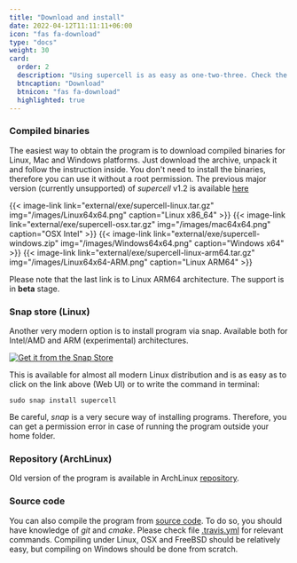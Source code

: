 ```yaml
---
title: "Download and install"
date: 2022-04-12T11:11:11+06:00
icon: "fas fa-download"
type: "docs"
weight: 30
card:
  order: 2
  description: "Using supercell is as easy as one-two-three. Check the to learn different methods of obtaining and using the program."
  btncaption: "Download"
  btnicon: "fas fa-download"
  highlighted: true
---
```


### Compiled binaries

The easiest way to obtain the program is to download compiled binaries for Linux, Mac and Windows platforms. Just download the archive, unpack it and follow the instruction inside. You don't need to install the binaries, therefore you can use it without a root permission. The previous major version (currently unsupported) of *supercell* v1.2 is available [here](https://github.com/orex/supercell/tree/gh-pages/v1.2)

{{< image-link link="external/exe/supercell-linux.tar.gz" img="/images/Linux64x64.png" caption="Linux x86_64" >}}
{{< image-link link="external/exe/supercell-osx.tar.gz" img="/images/mac64x64.png" caption="OSX Intel" >}}
{{< image-link link="external/exe/supercell-windows.zip" img="/images/Windows64x64.png" caption="Windows x64" >}}
{{< image-link link="external/exe/supercell-linux-arm64.tar.gz" img="/images/Linux64x64-ARM.png" caption="Linux ARM64" >}}

Please note that the last link is to Linux ARM64 architecture. The support is in **beta** stage.

### Snap store (Linux)

Another very modern option is to install program via snap. Available both for Intel/AMD and ARM (experimental) architectures.

<a href="https://snapcraft.io/supercell">
  <img alt="Get it from the Snap Store" src="https://snapcraft.io/static/images/badges/en/snap-store-white.svg" />
  <p></p>
</a>

This is available for almost all modern Linux distribution and is as easy as to click on the link above (Web UI) or to write the command in terminal:

```
sudo snap install supercell
```

Be careful, *snap* is a very secure way of installing programs. Therefore, you can get a permission error in case of running the program outside your home folder.

### Repository (ArchLinux)

Old version of the program is available in ArchLinux [repository](https://aur.archlinux.org/packages/supercell-git).

### Source code

You can also compile the program from [source code](https://github.com/orex/supercell/). To do so, you should have knowledge of *git* and *cmake*. Please check file [.travis.yml](https://github.com/orex/supercell/blob/master/.travis.yml) for relevant commands. Compiling under Linux, OSX and FreeBSD should be relatively easy, but compiling on Windows should be done from scratch.
